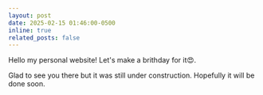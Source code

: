 ```yaml
---
layout: post
date: 2025-02-15 01:46:00-0500
inline: true
related_posts: false
---
```


Hello my personal website! Let's make a brithday for it😍. 

Glad to see you there but it was still under construction. Hopefully it will be done soon.